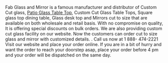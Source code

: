 Fab Glass and Mirror is a famous manufacturer and distributor of Custom
Cut glass, [Patio Glass Table
Top](http://www.fabglassandmirror.com/patio-glass-table-top), Custom Cut
Glass Table Tops, Square glass top dining table, Glass desk top and
Mirrors cut to size that are available on both wholesale and retail
basis. With no compromise on quality, It is offering special discounts
on bulk orders. We are also providing custom cut glass facility on our
website. Now the customers can order cut to size glass and mirror with
customized details. . Call us now at 1 888- 474-2221 Visit our website
and place your order online. If you are in a bit of hurry and want the
order to reach your doorstep asap, place your order before 4 pm and your
order will be dispatched on the same day.
